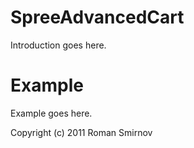 SpreeAdvancedCart
=================

Introduction goes here.


Example
=======

Example goes here.


Copyright (c) 2011 Roman Smirnov

